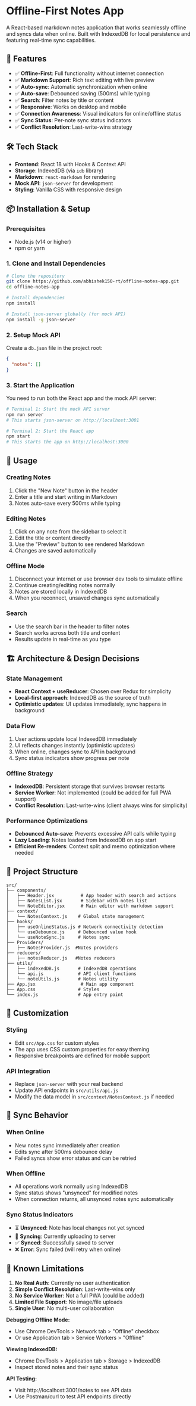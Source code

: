 # Offline-First Notes App

A React-based markdown notes application that works seamlessly offline and syncs data when online. Built with IndexedDB for local persistence and featuring real-time sync capabilities.

## 🚀 Features

- ✅ **Offline-First**: Full functionality without internet connection
- ✅ **Markdown Support**: Rich text editing with live preview
- ✅ **Auto-sync**: Automatic synchronization when online
- ✅ **Auto-save**: Debounced saving (500ms) while typing
- ✅ **Search**: Filter notes by title or content
- ✅ **Responsive**: Works on desktop and mobile
- ✅ **Connection Awareness**: Visual indicators for online/offline status
- ✅ **Sync Status**: Per-note sync status indicators
- ✅ **Conflict Resolution**: Last-write-wins strategy

## 🛠️ Tech Stack

- **Frontend**: React 18 with Hooks & Context API
- **Storage**: IndexedDB (via `idb` library)
- **Markdown**: `react-markdown` for rendering
- **Mock API**: `json-server` for development
- **Styling**: Vanilla CSS with responsive design

## 📦 Installation & Setup

### Prerequisites

- Node.js (v14 or higher)
- npm or yarn

### 1. Clone and Install Dependencies

```bash
# Clone the repository
git clone https://github.com/abhishek150-rt/offline-notes-app.git
cd offline-notes-app

# Install dependencies
npm install

# Install json-server globally (for mock API)
npm install -g json-server
```

### 2. Setup Mock API

Create a `db.json` file in the project root:

```json
{
  "notes": []
}
```

### 3. Start the Application

You need to run both the React app and the mock API server:

```bash
# Terminal 1: Start the mock API server
npm run server
# This starts json-server on http://localhost:3001

# Terminal 2: Start the React app
npm start
# This starts the app on http://localhost:3000
```

## 🎯 Usage

### Creating Notes

1. Click the "New Note" button in the header
2. Enter a title and start writing in Markdown
3. Notes auto-save every 500ms while typing

### Editing Notes

1. Click on any note from the sidebar to select it
2. Edit the title or content directly
3. Use the "Preview" button to see rendered Markdown
4. Changes are saved automatically

### Offline Mode

1. Disconnect your internet or use browser dev tools to simulate offline
2. Continue creating/editing notes normally
3. Notes are stored locally in IndexedDB
4. When you reconnect, unsaved changes sync automatically

### Search

- Use the search bar in the header to filter notes
- Search works across both title and content
- Results update in real-time as you type

## 🏗️ Architecture & Design Decisions

### State Management

- **React Context + useReducer**: Chosen over Redux for simplicity
- **Local-first approach**: IndexedDB as the source of truth
- **Optimistic updates**: UI updates immediately, sync happens in background

### Data Flow

1. User actions update local IndexedDB immediately
2. UI reflects changes instantly (optimistic updates)
3. When online, changes sync to API in background
4. Sync status indicators show progress per note

### Offline Strategy

- **IndexedDB**: Persistent storage that survives browser restarts
- **Service Worker**: Not implemented (could be added for full PWA support)
- **Conflict Resolution**: Last-write-wins (client always wins for simplicity)

### Performance Optimizations

- **Debounced Auto-save**: Prevents excessive API calls while typing
- **Lazy Loading**: Notes loaded from IndexedDB on app start
- **Efficient Re-renders**: Context split and memo optimization where needed

## 🔧 Project Structure

```
src/
├── components/
│   ├── Header.jsx          # App header with search and actions
│   ├── NotesList.jsx       # Sidebar with notes list
│   └── NoteEditor.jsx      # Main editor with markdown support
├── context/
│   └── NotesContext.js    # Global state management
├── hooks/
│   ├── useOnlineStatus.js # Network connectivity detection
│   └── useDebounce.js     # Debounced value hook
│   └── useNoteSync.js     # Notes sync
├── Providers/
│   ├── NotesProvider.js  #Notes providers
├── reducers/
│   ├── notesReducer.js   #Notes reducers
├── utils/
│   ├── indexedDB.js       # IndexedDB operations
│   └── api.js             # API client functions
│   └── noteUtils.js       # Notes utility
├── App.jsx                 # Main app component
├── App.css                # Styles
└── index.js               # App entry point
```

## 🎨 Customization

### Styling

- Edit `src/App.css` for custom styles
- The app uses CSS custom properties for easy theming
- Responsive breakpoints are defined for mobile support

### API Integration

- Replace `json-server` with your real backend
- Update API endpoints in `src/utils/api.js`
- Modify the data model in `src/context/NotesContext.js` if needed

## 🔄 Sync Behavior

### When Online

- New notes sync immediately after creation
- Edits sync after 500ms debounce delay
- Failed syncs show error status and can be retried

### When Offline

- All operations work normally using IndexedDB
- Sync status shows "unsynced" for modified notes
- When connection returns, all unsynced notes sync automatically

### Sync Status Indicators

- ⏳ **Unsynced**: Note has local changes not yet synced
- 🔄 **Syncing**: Currently uploading to server
- ✅ **Synced**: Successfully saved to server
- ❌ **Error**: Sync failed (will retry when online)

## 🐛 Known Limitations

1. **No Real Auth**: Currently no user authentication
2. **Simple Conflict Resolution**: Last-write-wins only
3. **No Service Worker**: Not a full PWA (could be added)
4. **Limited File Support**: No image/file uploads
5. **Single User**: No multi-user collaboration

**Debugging Offline Mode:**

- Use Chrome DevTools > Network tab > "Offline" checkbox
- Or use Application tab > Service Workers > "Offline"

**Viewing IndexedDB:**

- Chrome DevTools > Application tab > Storage > IndexedDB
- Inspect stored notes and their sync status

**API Testing:**

- Visit http://localhost:3001/notes to see API data
- Use Postman/curl to test API endpoints directly
